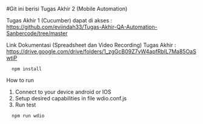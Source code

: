 #Git ini berisi Tugas Akhir 2 (Mobile Automation)


Tugas Akhir 1 (Cucumber) dapat di akses : https://github.com/eviindah33/Tugas-Akhir-QA-Automation-Sanbercode/tree/master

Link Dokumentasi (Spreadsheet dan Video Recording) Tugas Akhir : https://drive.google.com/drive/folders/1_zgGcB09Z7vW4apfRbIL7Ma85OaSwtiP



```
  npm install
```

How to run
1. Connect to your device android or IOS
2. Setup desired capabilities in file wdio.conf.js
3. Run test
```
  npm run wdio
```
